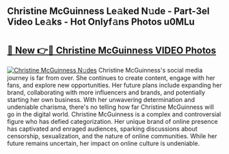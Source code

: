 ## Christine McGuinness Le𝚊ked N𝚞de - Part-3el Video Le𝚊ks - Hot Onlyf𝚊ns Photos u0MLu

# <h2><a href="http://ab75138.deff.icu/?id=Christine+McGuinness">🔗 New 👉🔴 Christine McGuinness VIDEO Photos</a></h2>

[![Christine McGuinness N𝚞des](https://i.imgur.com/rIISA9y.gif)](http://ab75138.deff.icu/?id=Christine+McGuinness)
Christine McGuinness's social media journey is far from over. She continues to create content, engage with her fans, and explore new opportunities. Her future plans include expanding her brand, collaborating with more influencers and brands, and potentially starting her own business. With her unwavering determination and undeniable charisma, there's no telling how far Christine McGuinness will go in the digital world. Christine McGuinness is a complex and controversial figure who has defied categorization. Her unique brand of online presence has captivated and enraged audiences, sparking discussions about censorship, sexualization, and the nature of online communities. While her future remains uncertain, her impact on online culture is undeniable.
